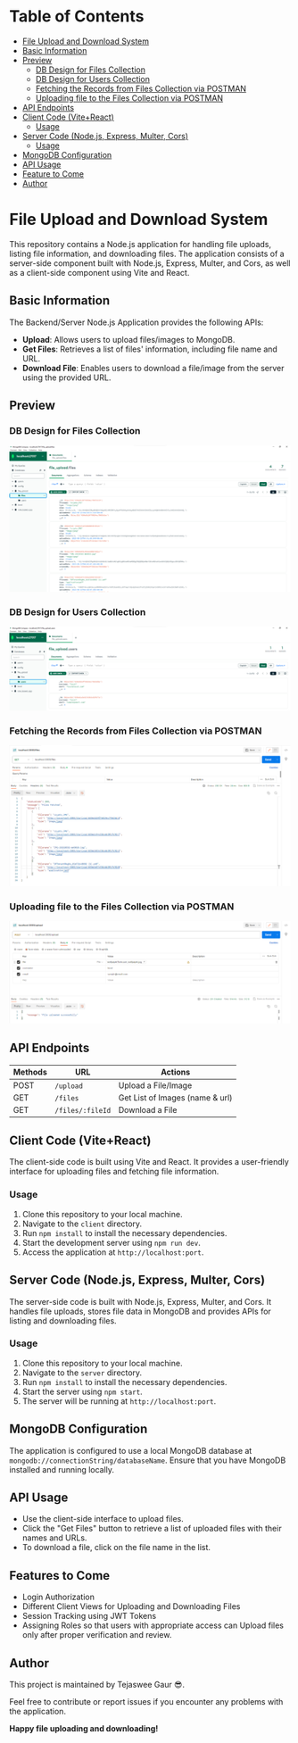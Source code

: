 <!-- @format -->

# Table of Contents

- [File Upload and Download System](#file-upload-and-download-system)
- [Basic Information](#basic-information)
- [Preview](#preview)
  - [DB Design for Files Collection](#db-design-for-files-collection)
  - [DB Design for Users Collection](#db-design-for-users-collection)
  - [Fetching the Records from Files Collection via POSTMAN](#fetching-the-records-from-files-collection-via-postman)
  - [Uploading file to the Files Collection via POSTMAN](#uploading-file-to-the-files-collection-via-postman)
- [API Endpoints](#api-endpoints)
- [Client Code (Vite+React)](#client-code-vitereact)
  - [Usage](#usage)
- [Server Code (Node.js, Express, Multer, Cors)](#server-code-nodejs-express-multer-cors)
  - [Usage](#usage-1)
- [MongoDB Configuration](#mongodb-configuration)
- [API Usage](#api-usage)
- [Feature to Come](#feature-to-come)
- [Author](#author)

# File Upload and Download System

This repository contains a Node.js application for handling file uploads, listing file information, and downloading files. The application consists of a server-side component built with Node.js, Express, Multer, and Cors, as well as a client-side component using Vite and React.

## Basic Information

The Backend/Server Node.js Application provides the following APIs:

- **Upload**: Allows users to upload files/images to MongoDB.
- **Get Files**: Retrieves a list of files' information, including file name and URL.
- **Download File**: Enables users to download a file/image from the server using the provided URL.

## Preview

### DB Design for Files Collection

![DB Design for Files Collection](./backend/screenshots/DBDesign_Files.png)

### DB Design for Users Collection

![DB Design for Users Collection](./backend/screenshots/DBDesign_Users.png)

### Fetching the Records from Files Collection via POSTMAN

![Fetching the Records from Files Collection via POSTMAN](./backend/screenshots/GetFiles.png)

### Uploading file to the Files Collection via POSTMAN

![Uploading file to the Files Collection via POSTMAN](./backend/screenshots/UploadFiles.png)

## API Endpoints

| Methods | URL              | Actions                         |
| ------- | ---------------- | ------------------------------- |
| POST    | `/upload`        | Upload a File/Image             |
| GET     | `/files`         | Get List of Images (name & url) |
| GET     | `/files/:fileId` | Download a File                 |

## Client Code (Vite+React)

The client-side code is built using Vite and React. It provides a user-friendly interface for uploading files and fetching file information.

### Usage

1. Clone this repository to your local machine.
2. Navigate to the `client` directory.
3. Run `npm install` to install the necessary dependencies.
4. Start the development server using `npm run dev`.
5. Access the application at `http://localhost:port`.

## Server Code (Node.js, Express, Multer, Cors)

The server-side code is built with Node.js, Express, Multer, and Cors. It handles file uploads, stores file data in MongoDB and provides APIs for listing and downloading files.

### Usage

1. Clone this repository to your local machine.
2. Navigate to the `server` directory.
3. Run `npm install` to install the necessary dependencies.
4. Start the server using `npm start`.
5. The server will be running at `http://localhost:port`.

## MongoDB Configuration

The application is configured to use a local MongoDB database at `mongodb://connectionString/databaseName`. Ensure that you have MongoDB installed and running locally.

## API Usage

- Use the client-side interface to upload files.
- Click the "Get Files" button to retrieve a list of uploaded files with their names and URLs.
- To download a file, click on the file name in the list.

## Features to Come

- Login Authorization
- Different Client Views for Uploading and Downloading Files
- Session Tracking using JWT Tokens
- Assigning Roles so that users with appropriate access can Upload files only after proper verification and review.

## Author

This project is maintained by Tejaswee Gaur 😎.

Feel free to contribute or report issues if you encounter any problems with the application.

**Happy file uploading and downloading!**

